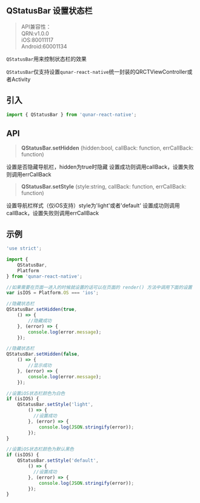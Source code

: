 ## QStatusBar 设置状态栏

> API兼容性：   
> QRN:v1.0.0   
> iOS:80011117   
> Android:60001134   

`QStatusBar`用来控制状态栏的效果     

`QStatusBar`仅支持设置`qunar-react-native`统一封装的QRCTViewController或者Activity
## 引入

``` js
import { QStatusBar } from 'qunar-react-native';
```

## API

<blockquote class="api">
<strong>QStatusBar.setHidden</strong>
<span>(hidden:bool, callBack: function, errCallBack: function)</span>
</blockquote>
设置是否隐藏导航栏，hidden为true时隐藏   
设置成功则调用callBack，设置失败则调用errCallBack


<blockquote class="api">
<strong>QStatusBar.setStyle</strong>
<span>(style:string, callBack: function, errCallBack: function)</span>
</blockquote>
设置导航栏样式（仅iOS支持）style为'light'或者'default'   
设置成功则调用callBack，设置失败则调用errCallBack



## 示例
```js
'use strict';

import {
    QStatusBar,
    Platform
} from 'qunar-react-native';

//如果需要在页面一进入的时候就设置的话可以在页面的 render() 方法中调用下面的设置
var isIOS = Platform.OS === 'ios';

//隐藏状态栏
QStatusBar.setHidden(true,
    () => {
        //隐藏成功
    }, (error) => {
        console.log(error.message);
    });

//隐藏状态栏
QStatusBar.setHidden(false,
    () => {
        //显示成功
    }, (error) => {
        console.log(error.message);
    });

//设置iOS状态栏颜色为白色
if (isIOS) {
    QStatusBar.setStyle('light',
        () => {
          //设置成功
        }, (error) => {
            console.log(JSON.stringify(error));
        });
}

//设置iOS状态栏颜色为默认黑色
if (isIOS) {
    QStatusBar.setStyle('default',
        () => {
          //设置成功
        }, (error) => {
            console.log(JSON.stringify(error));
        });
}



```
